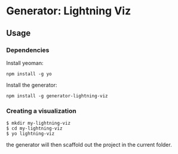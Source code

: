 Generator: Lightning Viz
======

## Usage

### Dependencies

Install yeoman: 

`npm install -g yo`

Install the generator:

`npm install -g generator-lightning-viz`

### Creating a visualization

```
$ mkdir my-lightning-viz
$ cd my-lightning-viz
$ yo lightning-viz
```

the generator will then scaffold out the project in the current folder.

